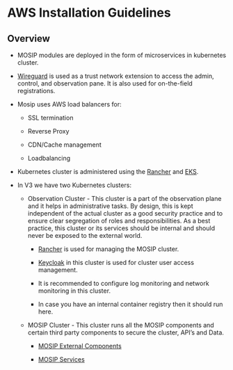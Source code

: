 # AWS Installation Guidelines

## Overview

* MOSIP modules are deployed in the form of microservices in kubernetes cluster.

* [Wireguard](https://www.wireguard.com/) is used as a trust network extension to access the admin, control, and observation pane. It is also used for on-the-field registrations.

* Mosip uses AWS load balancers for:

    * SSL termination

    * Reverse Proxy

    * CDN/Cache management

    * Loadbalancing

* Kubernetes cluster is administered using the [Rancher](https://rancher.com/docs/rancher/v1.3/en/kubernetes/#rancher-ui) and [EKS](https://docs.aws.amazon.com/whitepapers/latest/overview-deployment-options/amazon-elastic-kubernetes-service.html).

* In V3 we have two Kubernetes clusters:

    * Observation Cluster - This cluster is a part of the observation plane and it helps in administrative tasks. By design, this is kept independent of the actual cluster as a good security practice and to ensure clear segregation of roles and responsibilities. As a best practice, this cluster or its services should be internal and should never be exposed to the external world.

        * [Rancher](https://rancher.com/docs/rancher/v1.3/en/kubernetes/#rancher-ui) is used for managing the MOSIP cluster.

        * [Keycloak](https://www.keycloak.org/) in this cluster is used for cluster user access management.

        * It is recommended to configure log monitoring and network monitoring in this cluster.

        * In case you have an internal container registry then it should run here.

    * MOSIP Cluster - This cluster runs all the MOSIP components and certain third party components to secure the cluster, API’s and Data.

        * [MOSIP External Components](https://github.com/mosip/mosip-infra/blob/v1.2.0.1-B1/deployment/v3/external/README.md#mosip-external-components)

        * [MOSIP Services](https://github.com/mosip/mosip-infra/blob/v1.2.0.1-B1/deployment/v3/mosip/README.md#mosip-services)
